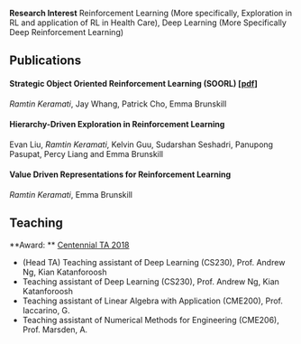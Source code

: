 **Research Interest** Reinforcement Learning (More specifically, Exploration in RL and application of RL in Health Care), Deep Learning (More Specifically Deep Reinforcement Learning)

## Publications
#### Strategic Object Oriented Reinforcement Learning (SOORL) [[pdf](https://arxiv.org/abs/1806.00175)]
*Ramtin Keramati*, Jay Whang, Patrick Cho, Emma Brunskill

#### Hierarchy-Driven Exploration in Reinforcement Learning
Evan Liu, *Ramtin Keramati*, Kelvin Guu, Sudarshan Seshadri, Panupong Pasupat, Percy Liang and Emma Brunskill

#### Value Driven Representations for Reinforcement Learning
*Ramtin Keramati*, Emma Brunskill

## Teaching

**Award: ** [Centennial TA 2018](https://teachingcommons.stanford.edu/grants-awards/teaching-awards/centennial-teaching-assistant-awards)
- (Head TA) Teaching assistant of Deep Learning (CS230), Prof. Andrew Ng, Kian Katanforoosh
- Teaching assistant of Deep Learning (CS230), Prof. Andrew Ng, Kian Katanforoosh
- Teaching assistant of Linear Algebra with Application (CME200), Prof. Iaccarino, G.
- Teaching assistant of Numerical Methods for Engineering (CME206), Prof. Marsden, A.
